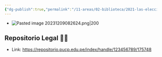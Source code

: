 ```yaml
---
{"dg-publish":true,"permalink":"/11-areas/02-biblioteca/2021-las-elecciones-y-el-bicentenario/","noteIcon":""}
---
```


- ![Pasted image 20231209082624.png|200](/img/user/02%20Image/Pasted%20image%2020231209082624.png)
## Repositorio Legal 🤸‍♂️
- Link: https://repositorio.pucp.edu.pe/index/handle/123456789/175748
